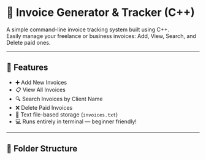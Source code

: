 # 🧾 Invoice Generator & Tracker (C++)

A simple command-line invoice tracking system built using C++.  
Easily manage your freelance or business invoices: Add, View, Search, and Delete paid ones.

---

## 🚀 Features

- ➕ Add New Invoices
- 📋 View All Invoices
- 🔍 Search Invoices by Client Name
- ❌ Delete Paid Invoices
- 🧾 Text file-based storage (`invoices.txt`)
- 💻 Runs entirely in terminal — beginner friendly!

---

## 📁 Folder Structure

